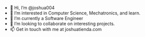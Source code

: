 - 👋 Hi, I’m @joshua004
- 👀 I’m interested in Computer Science, Mechatronics, and learn.
- 🌱 I’m currently a Software Engineer
- 💞️ I’m looking to collaborate on interesting projects.
- 📫 Get in touch with me at joshuatienda.com
<!---
joshua004/joshua004 is a ✨ special ✨ repository because its `README.md` (this file) appears on your GitHub profile.
You can click the Preview link to take a look at your changes.
--->
